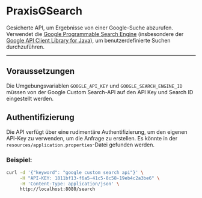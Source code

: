 # PraxisGSearch

Gesicherte API, um Ergebnisse von einer Google-Suche abzurufen. Verwendet die [Google Programmable Search Engine](https://developers.google.com/custom-search) (insbesondere der [Google API Client Library for Java](https://googleapis.dev/java/google-api-client/latest/index.html)), um benutzerdefinierte Suchen durchzuführen.

----

## Voraussetzungen

Die Umgebungsvariablen `GOOGLE_API_KEY` und `GOOGLE_SEARCH_ENGINE_ID` müssen von der Google Custom Search-API auf den API Key und Search ID eingestellt werden.

## Authentifizierung

Die API verfügt über eine rudimentäre Authentifizierung, um den eigenen API-Key zu verwenden, um die Anfrage zu erstellen. Es könnte in der `resources/application.properties`-Datei gefunden werden.

### Beispiel:

```bash
curl -d '{"keyword": "google custom search api"}' \
     -H "API-KEY: 1811bf13-f6a5-41c5-8c58-19eb4c2a3be6" \
     -H 'Content-Type: application/json' \
     http://localhost:8080/search
```